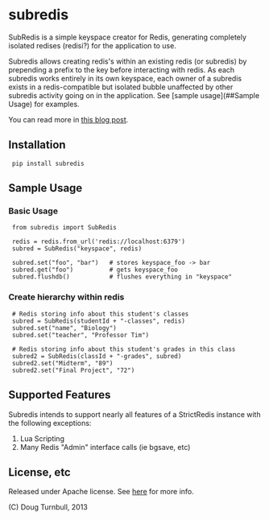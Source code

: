 subredis
========

SubRedis is a simple keyspace creator for Redis, generating completely isolated redises (redisi?) for the application to use.

Subredis allows creating redis's within an existing redis (or subredis) by prepending a prefix to the key before interacting with redis. As each subredis works entirely in its own keyspace, each owner of a subredis exists in a redis-compatible but isolated bubble unaffected by other subredis activity going on in the application. See [sample usage](##Sample Usage) for examples.

You can read more in [this blog post](http://www.opensourceconnections.com/?p=4800&preview=true).

## Installation

     pip install subredis


## Sample Usage

### Basic Usage

     from subredis import SubRedis

     redis = redis.from_url('redis://localhost:6379')
     subred = SubRedis("keyspace", redis)
     
     subred.set("foo", "bar")   # stores keyspace_foo -> bar
     subred.get("foo")          # gets keyspace_foo
     subred.flushdb()           # flushes everything in "keyspace"
     
### Create hierarchy within redis
 
     # Redis storing info about this student's classes
     subred = SubRedis(studentId + "-classes", redis)
     subred.set("name", "Biology")
     subred.set("teacher", "Professor Tim")
     
     # Redis storing info about this student's grades in this class
     subred2 = SubRedis(classId + "-grades", subred)
     subred2.set("Midterm", "89")
     subred2.set("Final Project", "72")
     
     
## Supported Features

Subredis intends to support nearly all features of a StrictRedis instance with the following exceptions:

1. Lua Scripting
2. Many Redis "Admin" interface calls (ie bgsave, etc)

## License, etc

Released under Apache license. See [here]([LICENSE.txt]) for more info.

(C) Doug Turnbull, 2013
